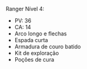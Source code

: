 Ranger Nível 4:

-   PV: 36
-   CA: 14
-   Arco longo e flechas
-   Espada curta
-   Armadura de couro batido
-   Kit de exploração
-   Poções de cura